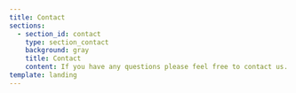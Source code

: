 ```yaml
---
title: Contact
sections:
  - section_id: contact
    type: section_contact
    background: gray
    title: Contact
    content: If you have any questions please feel free to contact us.
template: landing
---
```

